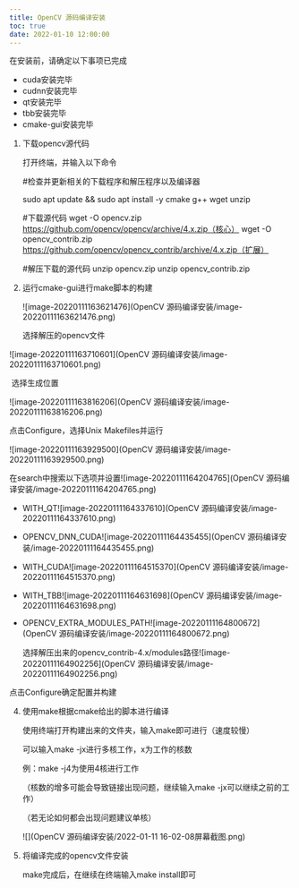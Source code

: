 ```yaml
---
title: OpenCV 源码编译安装
toc: true
date: 2022-01-10 12:00:00
---
```


在安装前，请确定以下事项已完成

- cuda安装完毕
- cudnn安装完毕
- qt安装完毕
- tbb安装完毕
- cmake-gui安装完毕

1. 下载opencv源代码

   打开终端，并输入以下命令

   #检查并更新相关的下载程序和解压程序以及编译器

   sudo apt update && sudo apt install -y cmake g++ wget unzip

   

   #下载源代码
   wget -O opencv.zip https://github.com/opencv/opencv/archive/4.x.zip（核心）
   wget -O opencv_contrib.zip https://github.com/opencv/opencv_contrib/archive/4.x.zip（扩展）

   

   #解压下载的源代码
   unzip opencv.zip
   unzip opencv_contrib.zip

   

2. 运行cmake-gui进行make脚本的构建

   ![image-20220111163621476](OpenCV 源码编译安装/image-20220111163621476.png)

   选择解压的opencv文件

![image-20220111163710601](OpenCV 源码编译安装/image-20220111163710601.png)

​		选择生成位置

![image-20220111163816206](OpenCV 源码编译安装/image-20220111163816206.png)

点击Configure，选择Unix Makefiles并运行

![image-20220111163929500](OpenCV 源码编译安装/image-20220111163929500.png)

在search中搜索以下选项并设置![image-20220111164204765](OpenCV 源码编译安装/image-20220111164204765.png)

- WITH_QT![image-20220111164337610](OpenCV 源码编译安装/image-20220111164337610.png)

- OPENCV_DNN_CUDA![image-20220111164435455](OpenCV 源码编译安装/image-20220111164435455.png)

- WITH_CUDA![image-20220111164515370](OpenCV 源码编译安装/image-20220111164515370.png)

- WITH_TBB![image-20220111164631698](OpenCV 源码编译安装/image-20220111164631698.png)

- OPENCV_EXTRA_MODULES_PATH![image-20220111164800672](OpenCV 源码编译安装/image-20220111164800672.png)

  选择解压出来的opencv_contrib-4.x/modules路径![image-20220111164902256](OpenCV 源码编译安装/image-20220111164902256.png)

点击Configure确定配置并构建

4. 使用make根据cmake给出的脚本进行编译

   使用终端打开构建出来的文件夹，输入make即可进行（速度较慢）

   可以输入make -jx进行多核工作，x为工作的核数

   例：make -j4为使用4核进行工作

   （核数的增多可能会导致链接出现问题，继续输入make -jx可以继续之前的工作）

   （若无论如何都会出现问题建议单核）

   ![](OpenCV 源码编译安装/2022-01-11 16-02-08屏幕截图.png)

5. 将编译完成的opencv文件安装

   make完成后，在继续在终端输入make install即可